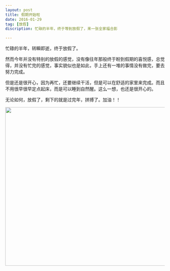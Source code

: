 ```yaml
---
layout: post
title: 假期开始啦
date: 2016-01-29
tag: [放假]
discription: 忙碌的半年，终于等到放假了，来一张全家福合影

---
```


忙碌的半年，转瞬即逝，终于放假了。
<p>然而今年并没有特别的放假的感觉，没有像往年那般终于盼到假期的喜悦感，总觉得，并没有忙完的感觉，事实貌似也是如此，手上还有一堆的事情没有做完，要去努力完成。</p>

但是还是很开心，因为再忙，还要继续干活，但是可以在舒适的家里来完成。而且不用很早很早定点起床，而是可以睡到自然醒。这么一想，也还是很开心的。
<p>
无论如何，放假了，剩下的就是过完年，拼搏了。加油！！
<p><img src="http://7xq750.com1.z0.glb.clouddn.com/IMG_5224.JPG" height="500" width="600" align="center"></p>



